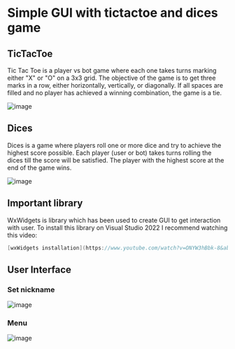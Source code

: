 # Simple GUI with tictactoe and dices game

## TicTacToe

Tic Tac Toe is a player vs bot game where each one takes turns marking either "X" or "O" on a 3x3 grid.
The objective of the game is to get three marks in a row, either horizontally, vertically, or diagonally.
If all spaces are filled and no player has achieved a winning combination, the game is a tie.

![image](https://user-images.githubusercontent.com/94419693/225740246-dfd9bb0f-50f1-4190-be39-898e03c00bb4.png)

## Dices

Dices is a game where players roll one or more dice and try to achieve the highest score possible.
Each player (user or bot) takes turns rolling the dices till the score will be satisfied.
The player with the highest score at the end of the game wins.

![image](https://user-images.githubusercontent.com/94419693/225740663-3a4a29b0-0cc8-464f-a1a6-b088fe8bc3c9.png)

## Important library

WxWidgets is library which has been used to create GUI to get interaction with user.
To install this library on Visual Studio 2022 I recommend watching this video:
```c
[wxWidgets installation](https://www.youtube.com/watch?v=ONYW3hBbk-8&ab_channel=OttoBotCode)
```

## User Interface

### Set nickname

![image](https://user-images.githubusercontent.com/94419693/225741782-9604be13-8376-41e0-9acd-c8235bae07b3.png)

### Menu

![image](https://user-images.githubusercontent.com/94419693/225742026-b36849a3-dc95-47b5-98a4-f5fb8cc4118f.png)

